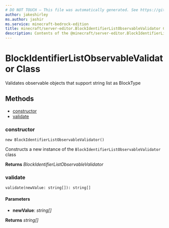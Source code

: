 ```yaml
---
# DO NOT TOUCH — This file was automatically generated. See https://github.com/mojang/minecraftapidocsgenerator to modify descriptions, examples, etc.
author: jakeshirley
ms.author: jashir
ms.service: minecraft-bedrock-edition
title: minecraft/server-editor.BlockIdentifierListObservableValidator Class
description: Contents of the @minecraft/server-editor.BlockIdentifierListObservableValidator class.
---
```

# BlockIdentifierListObservableValidator Class

Validates observable objects that support string list as BlockType

## Methods
- [constructor](#(constructor))
- [validate](#validate)

### **constructor**
`
new BlockIdentifierListObservableValidator()
`

Constructs a new instance of the `BlockIdentifierListObservableValidator` class

**Returns** *BlockIdentifierListObservableValidator*

### **validate**
`
validate(newValue: string[]): string[]
`

#### **Parameters**
- **newValue**: *string[]*

**Returns** *string[]*
